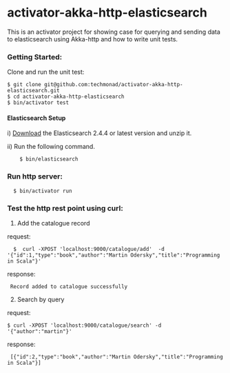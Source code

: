 # activator-akka-http-elasticsearch
  This is an activator project for showing case for querying and sending data to elasticsearch using Akka-http and how to write unit tests.


### Getting Started:
 Clone and run the unit test:
  ```
  $ git clone git@github.com:techmonad/activator-akka-http-elasticsearch.git
  $ cd activator-akka-http-elasticsearch
  $ bin/activator test
  ```

#### Elasticsearch Setup

  i) [Download](https://download.elastic.co/elasticsearch/release/org/elasticsearch/distribution/zip/elasticsearch/2.4.4/elasticsearch-2.4.4.zip) the Elasticsearch 2.4.4 or latest version  and unzip it.

  ii) Run the following command.

        $ bin/elasticsearch
 
### Run http server:
 ```
   $ bin/activator run

 ```

### Test the http rest point using curl:


1) Add the catalogue record 

 request:
 ```
   $  curl -XPOST 'localhost:9000/catalogue/add'  -d '{"id":1,"type":"book","author":"Martin Odersky","title":"Programming in Scala"}'
   ```
   
 response:
 ```
  Record added to catalogue successfully
 ```


2) Search by query

  request:
    
  ```
  $ curl -XPOST 'localhost:9000/catalogue/search' -d '{"author":"martin"}'
  
  ```
  response:
 ```     
  [{"id":2,"type":"book","author":"Martin Odersky","title":"Programming in Scala"}]
 ```
